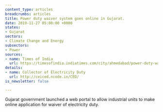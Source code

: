 ```yaml
---
content_type: articles
breadcrumbs: articles
title: Power duty waiver system goes online in Gujarat.
date: 2019-11-27 05:00:00 +0000
states:
- Gujarat
sectors:
- Climate Change and Energy
subsectors:
- Power
sources:
- name: Times of India
  url: https://timesofindia.indiatimes.com/city/ahmedabad/power-duty-waiver-system-goes-online-in-gujarat/articleshow/72178855.cms
details:
- name: Collector of Electricity Duty
  url: http://ceiced.ncode.in/CED/
is_newsletter: false

---
```

Gujarat government launched a web portal to allow industrial units to make online application for waiver of electricity duty.
